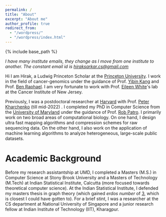 ```yaml
---
permalink: /
title: "About"
excerpt: "About me"
author_profile: true
redirect_from: 
  - "/wordpress/"
  - "/wordpress/index.html"
---
```


{% include base_path %}

<em>I have many institute emails, they change as I move from one institute to another. The constant email id is hiraksarkar.cs@gmail.com</em>


Hi I am Hirak, a Ludwig Princeton Scholar at the [Princeton University](https://princeton.edu). I work in the field of cancer-genomics under the guidance of Prof. [Yibin Kang](https://molbio.princeton.edu/people/yibin-kang) and Prof. [Ben Raphael](https://lsi.princeton.edu/ben-raphael). I am very fortunate to work with Prof. [Eileen White](https://www.cinj.org/research/eileen-white-phd)'s lab at the Cancer Institute of New Jersey. 

Previously, I was a postdoctoral researcher at [Harvard](https://hms.harvard.edu)  with Prof. [Peter Kharchenko](https://dbmi.hms.harvard.edu/people/peter-kharchenko) (till mid-2022) . I completed my PhD in Computer Science from the [University of Maryland](www.cs.umd.edu) under the guidance of Prof. [Rob Patro](http://www.robpatro.com/). I primarily work on two broad areas of computational biology. On one hand, I design ultra fast mapping algorithms and compression schemes for raw sequencing data. On the other hand, I also work on the application of machine learning algorithms to analyze heterogeneous, large-scale public datasets. 

Academic Background
======
Before my research assistantship at UMD, I completed a Masters (M.S.) in Computer Science at Stony Brook University and a Masters of Technology (M.Tech) at Indian Statistical Institute, Calcutta (more focused towards theoretical computer science).  At the Indian Statistical Institute, I defended my masters thesis in graph theory (which gained *erdos number* of [3](images/erdos.png), which is closest I could have gotten to). For a brief stint, I was a researcher at the CS department at National University of Singapore and a junior research fellow at Indian Institute of Technology (IIT), Kharagpur.
